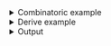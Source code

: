 <details><summary>Combinatoric example</summary>

```no_run
#[derive(Debug, Clone)]
pub struct Options {
    rect: Vec<Rect>,
    mirror: bool,
}

#[derive(Debug, Clone)]
struct Rect {
    rect: (),
    width: usize,
    height: usize,
    painted: bool,
}

fn rect() -> impl Parser<Rect> {
    let rect = long("rect").help("Define a new rectangle").req_flag(());
    let width = short('w')
        .long("width")
        .help("Rectangle width in pixels")
        .argument::<usize>("PX");
    let height = short('h')
        .long("height")
        .help("Rectangle height in pixels")
        .argument::<usize>("PX");
    let painted = short('p')
        .long("painted")
        .help("Should rectangle be filled?")
        .switch();
    construct!(Rect {
        rect,
        width,
        height,
        painted,
    })
    .adjacent()
}

pub fn options() -> OptionParser<Options> {
    let mirror = long("mirror").help("Mirror the image").switch();
    let rect = rect().many();
    construct!(Options { rect, mirror }).to_options()
}
```

</details>
<details><summary>Derive example</summary>

```no_run
#[derive(Debug, Clone, Bpaf)]
#[bpaf(options)]
pub struct Options {
    #[bpaf(external, many)]
    rect: Vec<Rect>,
    /// Mirror the image
    mirror: bool,
}

#[derive(Debug, Clone, Bpaf)]
#[bpaf(adjacent)]
struct Rect {
    /// Define a new rectangle
    rect: (),
    #[bpaf(short, long, argument("PX"))]
    /// Rectangle width in pixels
    width: usize,
    #[bpaf(short, long, argument("PX"))]
    /// Rectangle height in pixels
    height: usize,
    #[bpaf(short, long)]
    /// Should rectangle be filled?
    painted: bool,
}
```

</details>
<details><summary>Output</summary>

This example parses multipe rectangles from a command line defined by dimensions and the fact
if its filled or not, to make things more interesting - every group of coordinates must be
prefixed with `--rect`


<div class='bpaf-doc'>
$ app --help<br>
<p><b>Usage</b>: <tt><b>app</b></tt> [<tt><b>--rect</b></tt> <tt><b>-w</b></tt>=<tt><i>PX</i></tt> <tt><b>-h</b></tt>=<tt><i>PX</i></tt> [<tt><b>-p</b></tt>]]... [<tt><b>--mirror</b></tt>]</p><p><div>
<b>Available options:</b></div><dl><div style='padding-left: 0.5em'><tt><b>--rect</b></tt> <tt><b>-w</b></tt>=<tt><i>PX</i></tt> <tt><b>-h</b></tt>=<tt><i>PX</i></tt> [<tt><b>-p</b></tt>]</div><dt><tt><b>    --rect</b></tt></dt>
<dd>Define a new rectangle</dd>
<dt><tt><b>-w</b></tt>, <tt><b>--width</b></tt>=<tt><i>PX</i></tt></dt>
<dd>Rectangle width in pixels</dd>
<dt><tt><b>-h</b></tt>, <tt><b>--height</b></tt>=<tt><i>PX</i></tt></dt>
<dd>Rectangle height in pixels</dd>
<dt><tt><b>-p</b></tt>, <tt><b>--painted</b></tt></dt>
<dd>Should rectangle be filled?</dd>
<p></p><dt><tt><b>    --mirror</b></tt></dt>
<dd>Mirror the image</dd>
<dt><tt><b>-h</b></tt>, <tt><b>--help</b></tt></dt>
<dd>Prints help information</dd>
</dl>
</p>
<style>
div.bpaf-doc {
    padding: 14px;
    background-color:var(--code-block-background-color);
    font-family: "Source Code Pro", monospace;
    margin-bottom: 0.75em;
}
div.bpaf-doc dt { margin-left: 1em; }
div.bpaf-doc dd { margin-left: 3em; }
div.bpaf-doc dl { margin-top: 0; padding-left: 1em; }
div.bpaf-doc  { padding-left: 1em; }
</style>
</div>


Order of items within the rectangle is not significant and you can have several of them,
because fields are still regular arguments - order doesn't matter for as long as they belong
to some rectangle

<div class='bpaf-doc'>
$ app --rect --width 10 --height 10 --rect --height=10 --width=10<br>
Options { rect: [Rect { rect: (), width: 10, height: 10, painted: false }, Rect { rect: (), width: 10, height: 10, painted: false }], mirror: false }
</div>


You can have optional values that belong to the group inside and outer flags in the middle

<div class='bpaf-doc'>
$ app --rect --width 10 --painted --height 10 --mirror --rect --height 10 --width 10<br>
Options { rect: [Rect { rect: (), width: 10, height: 10, painted: true }, Rect { rect: (), width: 10, height: 10, painted: false }], mirror: true }
</div>


But with `adjacent` they cannot interleave

<div class='bpaf-doc'>
$ app --rect --rect --width 10 --painted --height 10 --height 10 --width 10<br>
Expected <tt><b>--width</b></tt>=<tt><i>PX</i></tt>, pass <tt><b>--help</b></tt> for usage information
<style>
div.bpaf-doc {
    padding: 14px;
    background-color:var(--code-block-background-color);
    font-family: "Source Code Pro", monospace;
    margin-bottom: 0.75em;
}
div.bpaf-doc dt { margin-left: 1em; }
div.bpaf-doc dd { margin-left: 3em; }
div.bpaf-doc dl { margin-top: 0; padding-left: 1em; }
div.bpaf-doc  { padding-left: 1em; }
</style>
</div>


Or have items that don't belong to the group inside them

<div class='bpaf-doc'>
$ app --rect --width 10 --mirror --painted --height 10 --rect --height 10 --width 10<br>
Expected <tt><b>--height</b></tt>=<tt><i>PX</i></tt>, pass <tt><b>--help</b></tt> for usage information
<style>
div.bpaf-doc {
    padding: 14px;
    background-color:var(--code-block-background-color);
    font-family: "Source Code Pro", monospace;
    margin-bottom: 0.75em;
}
div.bpaf-doc dt { margin-left: 1em; }
div.bpaf-doc dd { margin-left: 3em; }
div.bpaf-doc dl { margin-top: 0; padding-left: 1em; }
div.bpaf-doc  { padding-left: 1em; }
</style>
</div>

</details>